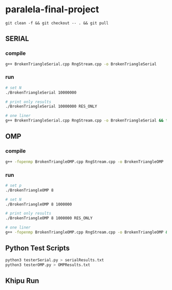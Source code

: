 # paralela-final-project
```
git clean -f && git checkout -- . && git pull
```

## SERIAL
### compile
```bash
g++ BrokenTriangleSerial.cpp RngStream.cpp -o BrokenTriangleSerial 
```

### run
```bash
# set N
./BrokenTriangleSerial 10000000 

# print only results 
./BrokenTriangleSerial 10000000 RES_ONLY

# one liner
g++ BrokenTriangleSerial.cpp RngStream.cpp -o BrokenTriangleSerial && time ./BrokenTriangleSerial 10000000 RES_ONLY
```

## OMP
### compile
```bash
g++ -fopenmp BrokenTriangleOMP.cpp RngStream.cpp -o BrokenTriangleOMP 
```

### run
```bash
# set p
./BrokenTriangleOMP 8 

# set N
./BrokenTriangleOMP 8 1000000

# print only results 
./BrokenTriangleOMP 8 1000000 RES_ONLY

# one liner
g++ -fopenmp BrokenTriangleOMP.cpp RngStream.cpp -o BrokenTriangleOMP && time ./BrokenTriangleOMP 8 1000000 RES_ONLY
```

## Python Test Scripts
```bash
python3 testerSerial.py > serialResults.txt
python3 testerOMP.py > OMPResults.txt
```

## Khipu Run
```bash

```